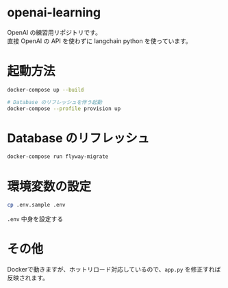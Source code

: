 # openai-learning

OpenAI の練習用リポジトリです。  
直接 OpenAI の API を使わずに langchain python を使っています。


# 起動方法

```bash
docker-compose up --build

# Database のリフレッシュを伴う起動
docker-compose --profile provision up
```

# Database のリフレッシュ

```bash
docker-compose run flyway-migrate
```

# 環境変数の設定

```bash
cp .env.sample .env
```

`.env` 中身を設定する

# その他

Dockerで動きますが、ホットリロード対応しているので、`app.py` を修正すれば反映されます。